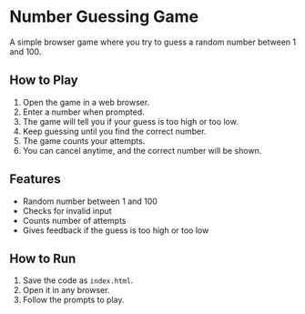 # Number Guessing Game

A simple browser game where you try to guess a random number between 1 and 100.

## How to Play
1. Open the game in a web browser.
2. Enter a number when prompted.
3. The game will tell you if your guess is too high or too low.
4. Keep guessing until you find the correct number.
5. The game counts your attempts.
6. You can cancel anytime, and the correct number will be shown.

## Features
- Random number between 1 and 100
- Checks for invalid input
- Counts number of attempts
- Gives feedback if the guess is too high or too low

## How to Run
1. Save the code as `index.html`.
2. Open it in any browser.
3. Follow the prompts to play.
